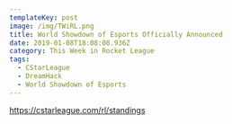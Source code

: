 ```yaml
---
templateKey: post
image: /img/TWiRL.png
title: World Showdown of Esports Officially Announced
date: 2019-01-08T18:08:08.936Z
category: This Week in Rocket League
tags:
  - CStarLeague
  - DreamHack
  - World Showdown of Esports
---
```

https://cstarleague.com/rl/standings

